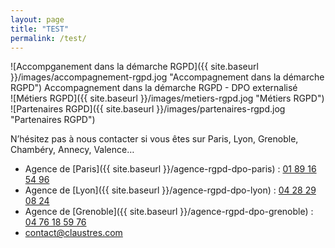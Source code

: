 ```yaml
---
layout: page
title: "TEST"
permalink: /test/
---
```

<div>
  <div>
    ![Accompganement dans la démarche RGPD]({{ site.baseurl }}/images/accompagnement-rgpd.jog "Accompagnement dans la démarche RGPD")
    Accompagnement dans la démarche RGPD - DPO externalisé
  </div>
  <div>
    ![Métiers RGPD]({{ site.baseurl }}/images/metiers-rgpd.jog "Métiers RGPD")
  </div>
  <div>
    ![Partenaires RGPD]({{ site.baseurl }}/images/partenaires-rgpd.jog "Partenaires RGPD")
  </div>
</div>

N’hésitez pas à nous contacter si vous êtes sur Paris, Lyon, Grenoble, Chambéry, Annecy, Valence…
* Agence de [Paris]({{ site.baseurl }}/agence-rgpd-dpo-paris) : [01 89 16 54 96](tel:+33189165496)
* Agence de [Lyon]({{ site.baseurl }}/agence-rgpd-dpo-lyon) : [04 28 29 08 24](tel:+33428290824)
* Agence de [Grenoble]({{ site.baseurl }}/agence-rgpd-dpo-grenoble) : [04 76 18 59 76](tel:+33476185976)
* [contact@claustres.com](mailto:contact@claustres.com)
